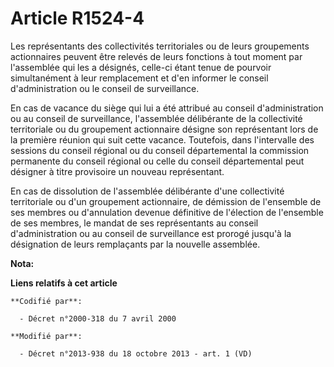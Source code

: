 # Article R1524-4

Les représentants des collectivités territoriales ou de leurs groupements actionnaires peuvent être relevés de leurs
fonctions à tout moment par l'assemblée qui les a désignés, celle-ci étant tenue de pourvoir simultanément à leur
remplacement et d'en informer le conseil d'administration ou le conseil de surveillance. 

En cas de vacance du siège qui lui a été attribué au conseil d'administration ou au conseil de surveillance, l'assemblée
délibérante de la collectivité territoriale ou du groupement actionnaire désigne son représentant lors de la première réunion
qui suit cette vacance. Toutefois, dans l'intervalle des sessions du conseil régional ou du conseil départemental la
commission permanente du conseil régional ou celle du conseil départemental peut désigner à titre provisoire un nouveau
représentant. 

En cas de dissolution de l'assemblée délibérante d'une collectivité territoriale ou d'un groupement actionnaire, de démission
de l'ensemble de ses membres ou d'annulation devenue définitive de l'élection de l'ensemble de ses membres, le mandat de ses
représentants au conseil d'administration ou au conseil de surveillance est prorogé jusqu'à la désignation de leurs
remplaçants par la nouvelle assemblée.

**Nota:**



**Liens relatifs à cet article**

	**Codifié par**:

	  - Décret n°2000-318 du 7 avril 2000

	**Modifié par**:

	  - Décret n°2013-938 du 18 octobre 2013 - art. 1 (VD)
